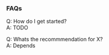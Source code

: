 ### FAQs
Q: How do I get started?  
A: TODO   

Q: Whats the recommmendation for X?  
A: Depends  

